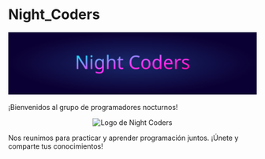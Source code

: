# Night_Coders

<p align="center">
  <img src="titulo.svg" alt="Night Coders">
</p>



¡Bienvenidos al grupo de programadores nocturnos!

<p align="center">
  <img src="https://github.com/user-attachments/assets/aff0a7a1-c2c6-481b-ac1c-b55b5805d7f8" alt="Logo de Night Coders" width="600">
</p>



Nos reunimos para practicar y aprender programación juntos. ¡Únete y comparte tus conocimientos!
